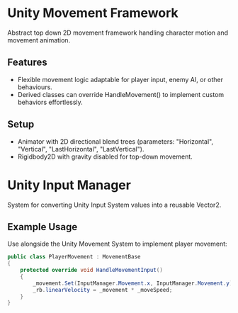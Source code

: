 # Unity Movement Framework

Abstract top down 2D movement framework handling character motion and movement animation.

## Features 
- Flexible movement logic adaptable for player input, enemy AI, or other behaviours.
- Derived classes can override HandleMovement() to implement custom behaviors effortlessly.

## Setup
- Animator with 2D directional blend trees (parameters: "Horizontal", "Vertical", "LastHorizontal", "LastVertical").
- Rigidbody2D with gravity disabled for top-down movement.

# Unity Input Manager

System for converting Unity Input System values into a reusable Vector2.

## Example Usage
Use alongside the Unity Movement System to implement player movement:

```csharp
public class PlayerMovement : MovementBase
{
    protected override void HandleMovementInput()
    {
        _movement.Set(InputManager.Movement.x, InputManager.Movement.y);
        _rb.linearVelocity = _movement * _moveSpeed;
    }
}


